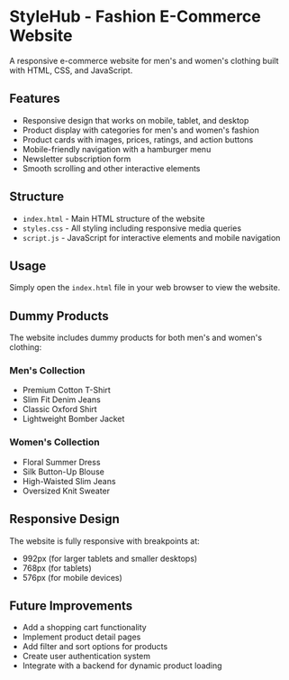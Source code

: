 # StyleHub - Fashion E-Commerce Website

A responsive e-commerce website for men's and women's clothing built with HTML, CSS, and JavaScript.

## Features

- Responsive design that works on mobile, tablet, and desktop
- Product display with categories for men's and women's fashion
- Product cards with images, prices, ratings, and action buttons
- Mobile-friendly navigation with a hamburger menu
- Newsletter subscription form
- Smooth scrolling and other interactive elements

## Structure

- `index.html` - Main HTML structure of the website
- `styles.css` - All styling including responsive media queries
- `script.js` - JavaScript for interactive elements and mobile navigation

## Usage

Simply open the `index.html` file in your web browser to view the website.

## Dummy Products

The website includes dummy products for both men's and women's clothing:

### Men's Collection
- Premium Cotton T-Shirt
- Slim Fit Denim Jeans
- Classic Oxford Shirt
- Lightweight Bomber Jacket

### Women's Collection
- Floral Summer Dress
- Silk Button-Up Blouse
- High-Waisted Slim Jeans
- Oversized Knit Sweater

## Responsive Design

The website is fully responsive with breakpoints at:
- 992px (for larger tablets and smaller desktops)
- 768px (for tablets)
- 576px (for mobile devices)

## Future Improvements

- Add a shopping cart functionality
- Implement product detail pages
- Add filter and sort options for products
- Create user authentication system
- Integrate with a backend for dynamic product loading 